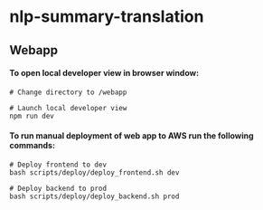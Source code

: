 # nlp-summary-translation


## Webapp 

#### To open local developer view in browser window:

```
# Change directory to /webapp

# Launch local developer view
npm run dev
```


#### To run manual deployment of web app to AWS run the following commands:

```
# Deploy frontend to dev
bash scripts/deploy/deploy_frontend.sh dev

# Deploy backend to prod
bash scripts/deploy/deploy_backend.sh prod
```